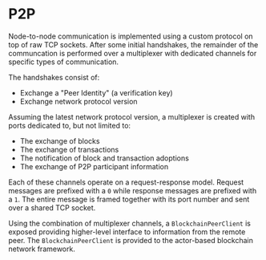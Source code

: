 # P2P

Node-to-node communication is implemented using a custom protocol on top of raw TCP sockets. After some initial handshakes, the remainder of the communcation is performed over a multiplexer with dedicated channels for specific types of communication.

The handshakes consist of:

* Exchange a "Peer Identity" (a verification key)
* Exchange network protocol version

Assuming the latest network protocol version, a multiplexer is created with ports dedicated to, but not limited to:

* The exchange of blocks
* The exchange of transactions
* The notification of block and transaction adoptions
* The exchange of P2P participant information

Each of these channels operate on a request-response model. Request messages are prefixed with a `0` while response messages are prefixed with a `1`. The entire message is framed together with its port number and sent over a shared TCP socket.

Using the combination of multiplexer channels, a `BlockchainPeerClient` is exposed providing higher-level interface to information from the remote peer. The `BlockchainPeerClient` is provided to the actor-based blockchain network framework.
